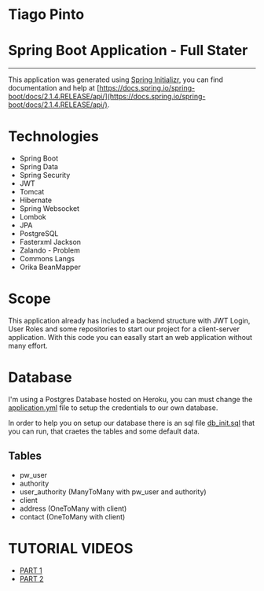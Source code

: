 # Tiago Pinto

Spring Boot Application - Full Stater
===================================
- - - - 

This application was generated using [Spring Initializr](https://start.spring.io/), you can find documentation and help at [https://docs.spring.io/spring-boot/docs/2.1.4.RELEASE/api/](https://docs.spring.io/spring-boot/docs/2.1.4.RELEASE/api/).

# Technologies #
- Spring Boot
- Spring Data
- Spring Security
- JWT
- Tomcat
- Hibernate
- Spring Websocket
- Lombok
- JPA
- PostgreSQL
- Fasterxml Jackson
- Zalando - Problem
- Commons Langs
- Orika BeanMapper

# Scope #
This application already has included a backend structure with JWT Login, User Roles and some repositories to start our project for a client-server application. With this code you can easally start an web application without many effort.

# Database #
I'm using a Postgres Database hosted on Heroku, you can must change the [application.yml](https://github.com/logdarkmatter/pw-server-starter/blob/master/src/main/resources/application.yml) file to setup the credentials to our own database.

In order to help you on setup our database there is an sql file [db_init.sql](https://github.com/logdarkmatter/pw-server-starter/blob/master/src/main/resources/sql/db_init.sql) that you can run, that craetes the tables and some default data.

## Tables ##
- pw_user 
- authority
- user_authority (ManyToMany with pw_user and authority)
- client
- address (OneToMany with client)
- contact (OneToMany with client)

# TUTORIAL VIDEOS #
- [PART 1](https://drive.google.com/file/d/1QLqjqgHUtxbIBZqvimWBe0MwZIcpnmhz/view?usp=sharing)
- [PART 2](https://drive.google.com/file/d/1OziO5keamiTCjGZl5405INFbFC5Qc5Mi/view?usp=sharing)
